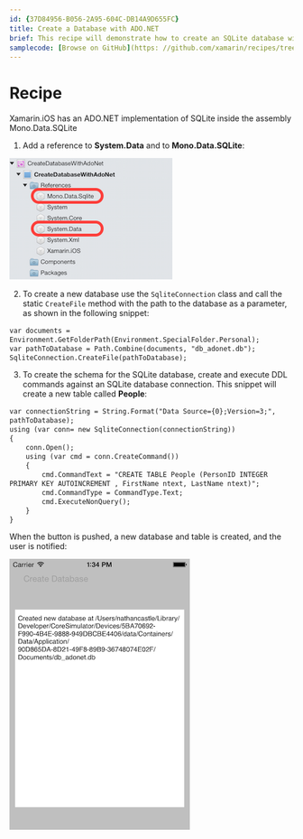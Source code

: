 ```yaml
---
id: {37D84956-B056-2A95-604C-DB14A9D655FC}  
title: Create a Database with ADO.NET  
brief: This recipe will demonstrate how to create an SQLite database with ADO.NET.  
samplecode: [Browse on GitHub](https: //github.com/xamarin/recipes/tree/master/ios/data/sqlite/create_a_database_with_ado.net)  
---
```


<a name="Recipe" class="injected"></a>


# Recipe

Xamarin.iOS has an ADO.NET implementation of SQLite inside the assembly
Mono.Data.SQLite

<ol start="1"><li>Add a reference to <strong>System.Data</strong> and to <strong>Mono.Data.SQLite</strong>: </li></ol>


 ![](Images/Xam_Studio.png)

<ol start="2"><li>To create a new database use the <code>SqliteConnection</code> class and call the static <code>CreateFile</code> method with the path to the database as a
parameter, as shown in the following snippet: </li></ol>

```
var documents = Environment.GetFolderPath(Environment.SpecialFolder.Personal);
var pathToDatabase = Path.Combine(documents, "db_adonet.db");
SqliteConnection.CreateFile(pathToDatabase);
```

<ol start="3"><li>To create the schema for the SQLite database, create and execute DDL
commands against an SQLite database connection. This snippet will create a new
table called <strong>People</strong>: </li></ol>

```
var connectionString = String.Format("Data Source={0};Version=3;", pathToDatabase);
using (var conn= new SqliteConnection(connectionString))
{
    conn.Open();
    using (var cmd = conn.CreateCommand())
    {
        cmd.CommandText = "CREATE TABLE People (PersonID INTEGER PRIMARY KEY AUTOINCREMENT , FirstName ntext, LastName ntext)";
        cmd.CommandType = CommandType.Text;
        cmd.ExecuteNonQuery();
    }
}
```

When the button is pushed, a new database and table is created, and the user
is notified: 

 ![](Images/iOS_ADONet.png)